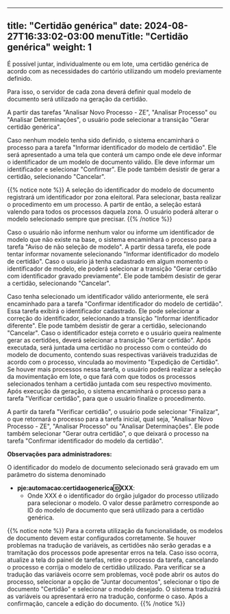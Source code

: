 
---
title: "Certidão genérica"
date: 2024-08-27T16:33:02-03:00
menuTitle: "Certidão genérica"
weight: 1
---

É possível juntar, individualmente ou em lote, uma certidão genérica de acordo com as necessidades do cartório utilizando um modelo previamente definido. 

Para isso, o servidor de cada zona deverá definir qual modelo de documento será utilizado na geração da certidão.

A partir das tarefas "Analisar Novo Processo - ZE", "Analisar Processo" ou "Analisar Determinações", o usuário pode selecionar a transição "Gerar certidão genérica". 

Caso nenhum modelo tenha sido definido, o sistema encaminhará o processo para a tarefa "Informar identificador do modelo de certidão". Ele será apresentado a uma tela que conterá um campo onde ele deve informar o identificador de um modelo de documento válido. Ele deve informar um identificador e selecionar "Confirmar". Ele pode também desistir de gerar a certidão, selecionando "Cancelar". 

{{% notice note %}}
A seleção do identificador do modelo de documento registrará um identificador por zona eleitoral. Para selecionar, basta realizar o procedimento em um processo. A partir de então, a seleção estará valendo para todos os processos daquela zona. O usuário poderá alterar o modelo selecionado sempre que precisar.
{{% /notice %}}

Caso o usuário não informe nenhum valor ou informe um identificador de modelo que não existe na base, o sistema encaminhará o processo para a tarefa "Aviso de não seleção de modelo". A partir dessa tarefa, ele pode tentar informar novamente selecionando "Informar identificador do modelo de certidão". Caso o usuário já tenha cadastrado em algum momento o identificador de modelo, ele poderá selecionar a transição "Gerar certidão com identificador gravado previamente". Ele pode também desistir de gerar a certidão, selecionando "Cancelar". 

Caso tenha selecionado um identificador válido anteriormente, ele será encaminhado para a tarefa "Confirmar identificador do modelo de certidão". Essa tarefa exibirá o identificador cadastrado. Ele pode selecionar a correção do identificador, selecionando a transição "Informar identificador diferente". Ele pode também desistir de gerar a certidão, selecionando "Cancelar". Caso o identificador esteja correto e o usuário queira realmente gerar as certidões, deverá selecionar a transição "Gerar certidão". Após executada, será juntada uma certidão no processo com o conteúdo do modelo de documento, contendo suas respectivas variáveis traduzidas de acordo com o processo, vinculada ao movimento "Expedição de Certidão". Se houver mais processos nessa tarefa, o usuário poderá realizar a seleção da movimentação em lote, o que fará com que todos os processos selecionados tenham a certidão juntada com seu respectivo movimento. Após execução da geração, o sistema encaminhará o processo para a tarefa "Verificar certidão", para que o usuário finalize o procedimento. 

A partir da tarefa "Verificar certidão", o usuário pode selecionar "Finalizar", o que retornará o processo para a tarefa inicial, qual seja, "Analisar Novo Processo - ZE", "Analisar Processo" ou "Analisar Determinações". Ele pode também selecionar "Gerar outra certidão", o que deixará o processo na tarefa "Confirmar identificador do modelo da certidão".

**Observações para administradores:**

O identificador do modelo de documento selecionado será gravado em um parâmetro do sistema denominado 
- **pje:automacao:certidaogenerica:id:XXX**:
  - Onde XXX é o identificador do órgão julgador do processo utilizado para selecionar o modelo. O valor desse parâmetro corresponde ao ID do modelo de documento que será utilizado para a certidão genérica.

{{% notice note %}}
Para a correta utilização da funcionalidade, os modelos de documento devem estar configurados corretamente. Se houver problemas na tradução de variáveis, as certidões não serão geradas e a tramitação dos processos pode apresentar erros na tela. Caso isso ocorra, atualize a tela do painel de tarefas, retire o processo da tarefa, cancelando o processo e corrija o modelo de certidão utilizado. Para verificar se a tradução das variáveis ocorre sem problemas, você pode abrir os autos do processo, selecionar a opção de "Juntar documentos", selecionar o tipo de documento "Certidão" e selecionar o modelo desejado. O sistema traduzirá as variáveis ou apresentará erro na tradução, conforme o caso. Após a confirmação, cancele a edição do documento.
{{% /notice %}}
